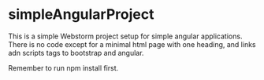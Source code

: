 simpleAngularProject
====================

This is a simple Webstorm project setup for simple angular applications.
There is no code except for a minimal html page with one heading, and links adn scripts tags to bootstrap and angular.

Remember to run npm install first.
